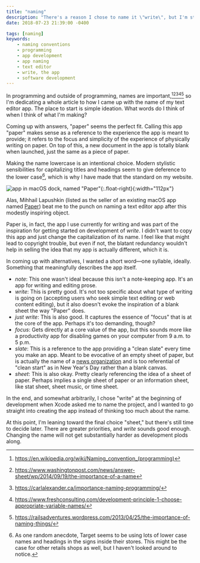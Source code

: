 ```yaml
---
title: "naming"
description: "There's a reason I chose to name it \"write\", but I'm still having second thoughts."
date: 2018-07-23 21:39:00 -0400

tags: [naming]
keywords:
    - naming conventions
    - programming
    - app development
    - app naming
    - text editor
    - write, the app
    - software development
---
```


In programming and outside of programming, names are important,[^1][^2][^3][^4][^5] so I'm dedicating a whole article to how I came up with the name of my text editor app. The place to start is simple ideation. What words do I think of when I think of what I'm making?

Coming up with answers, "paper" seems the perfect fit. Calling this app "paper" makes sense as a reference to the experience the app is meant to provide; it refers to the focus and simplicity of the experience of physically writing on paper. On top of this, a new document in the app is totally blank when launched, just the same as a piece of paper.

Making the name lowercase is an intentional choice. Modern stylistic sensibilities for capitalizing titles and headings seem to give deference to the lower case[^Target], which is why I have made that the standard on my website.

![app in macOS dock, named "Paper"][name taken]{:.float-right}{:width="112px"}

Alas, Mihhail Lapushkin (listed as the seller of an existing macOS app named [Paper]) beat me to the punch on naming a text editor app after this modestly inspiring object.

Paper is, in fact, the app I use currently for writing and was part of the inspiration for getting started on development of *write*. I didn't want to copy this app and just change the capitalization of its name. I feel like that might lead to copyright trouble, but even if not, the blatant redundancy wouldn't help in selling the idea that my app is actually different, which it is.

In coming up with alternatives, I wanted a short word—one syllable, ideally. Something that meaningfully describes the app itself.

- *note*: This one wasn't ideal because this isn't a note-keeping app. It's an app for writing and editing prose.
- *write*: This is pretty good. It's not too specific about what type of writing is going on (accepting users who seek simple text editing or web content editing), but it also doesn't evoke the inspiration of a blank sheet the way "Paper" does.
- *just write*: This is also good. It captures the essence of "focus" that is at the core of the app. Perhaps it's too demanding, though?
- *focus*: Gets directly at a core value of the app, but this sounds more like a productivity app for disabling games on your computer from 9 a.m. to 5 p.m.
- *slate*: This is a reference to the app providing a "clean slate" every time you make an app. Meant to be evocative of an empty sheet of paper, but is actually the name of a [news organization][Slate] and is too referential of "clean start" as in New Year's Day rather than a blank canvas.
- *sheet*: This is also okay. Pretty clearly referencing the idea of a sheet of paper. Perhaps implies a single sheet of paper or an information sheet, like stat sheet, sheet music, or time sheet.

In the end, and somewhat arbitrarily, I chose "write" at the beginning of development when Xcode asked me to name the project, and I wanted to go straight into creating the app instead of thinking too much about the name.

At this point, I'm leaning toward the final choice "sheet," but there's still time to decide later. There are greater priorities, and *write* sounds good enough. Changing the name will not get substantially harder as development plods along.


[name taken]: https://s3.amazonaws.com/carterpape-assets/paper-taken.png
[Paper]: https://www.papereditor.app
[Slate]: https://slate.com

[^1]: <https://en.wikipedia.org/wiki/Naming_convention_(programming)>
[^2]: <https://www.washingtonpost.com/news/answer-sheet/wp/2014/09/19/the-importance-of-a-name>
[^3]: <https://carlalexander.ca/importance-naming-programming/>
[^4]: <https://www.freshconsulting.com/development-principle-1-choose-appropriate-variable-names/>
[^5]: <https://railsadventures.wordpress.com/2013/04/25/the-importance-of-naming-things/>

[^Target]: As one random anecdote, Target seems to be using lots of lower case names and headings in the signs inside their stores. This might be the case for other retails shops as well, but I haven't looked around to notice.
